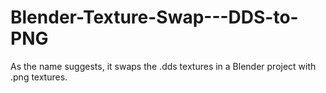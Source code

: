 # Blender-Texture-Swap---DDS-to-PNG
As the name suggests, it swaps the .dds textures in a Blender project with .png textures.
